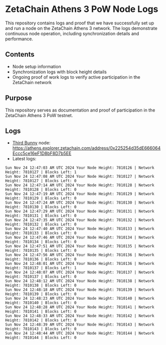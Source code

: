 # ZetaChain Athens 3 PoW Node Logs
This repository contains logs and proof that we have successfully set up and run a node on the ZetaChain Athens 3 network. The logs demonstrate continuous node operation, including synchronization details and performance.

## Contents
- Node setup information
- Synchronization logs with block height details
- Ongoing proof of work logs to verify active participation in the ZetaChain network

## Purpose
This repository serves as documentation and proof of participation in the ZetaChain Athens 3 PoW testnet.

## Logs

- [Third Bunny](https://thirdbunny.xyz/) node: https://athens.explorer.zetachain.com/address/0x225254d35dE666064Eccc5ce16eF1D8bF8D7b5EE
- Latest logs:
```
Sun Nov 24 12:47:03 AM UTC 2024 Your Node Height: 7810126 | Network Height: 7810127 | Blocks Left: 1
Sun Nov 24 12:47:08 AM UTC 2024 Your Node Height: 7810127 | Network Height: 7810127 | Blocks Left: 0
Sun Nov 24 12:47:14 AM UTC 2024 Your Node Height: 7810128 | Network Height: 7810128 | Blocks Left: 0
Sun Nov 24 12:47:19 AM UTC 2024 Your Node Height: 7810129 | Network Height: 7810129 | Blocks Left: 0
Sun Nov 24 12:47:24 AM UTC 2024 Your Node Height: 7810130 | Network Height: 7810130 | Blocks Left: 0
Sun Nov 24 12:47:29 AM UTC 2024 Your Node Height: 7810131 | Network Height: 7810131 | Blocks Left: 0
Sun Nov 24 12:47:35 AM UTC 2024 Your Node Height: 7810132 | Network Height: 7810132 | Blocks Left: 0
Sun Nov 24 12:47:40 AM UTC 2024 Your Node Height: 7810133 | Network Height: 7810133 | Blocks Left: 0
Sun Nov 24 12:47:46 AM UTC 2024 Your Node Height: 7810134 | Network Height: 7810134 | Blocks Left: 0
Sun Nov 24 12:47:51 AM UTC 2024 Your Node Height: 7810135 | Network Height: 7810135 | Blocks Left: 0
Sun Nov 24 12:47:56 AM UTC 2024 Your Node Height: 7810136 | Network Height: 7810136 | Blocks Left: 0
Sun Nov 24 12:48:01 AM UTC 2024 Your Node Height: 7810136 | Network Height: 7810137 | Blocks Left: 1
Sun Nov 24 12:48:07 AM UTC 2024 Your Node Height: 7810137 | Network Height: 7810137 | Blocks Left: 0
Sun Nov 24 12:48:12 AM UTC 2024 Your Node Height: 7810138 | Network Height: 7810138 | Blocks Left: 0
Sun Nov 24 12:48:18 AM UTC 2024 Your Node Height: 7810139 | Network Height: 7810139 | Blocks Left: 0
Sun Nov 24 12:48:23 AM UTC 2024 Your Node Height: 7810140 | Network Height: 7810140 | Blocks Left: 0
Sun Nov 24 12:48:28 AM UTC 2024 Your Node Height: 7810141 | Network Height: 7810141 | Blocks Left: 0
Sun Nov 24 12:48:33 AM UTC 2024 Your Node Height: 7810142 | Network Height: 7810142 | Blocks Left: 0
Sun Nov 24 12:48:39 AM UTC 2024 Your Node Height: 7810143 | Network Height: 7810143 | Blocks Left: 0
Sun Nov 24 12:48:44 AM UTC 2024 Your Node Height: 7810144 | Network Height: 7810144 | Blocks Left: 0
```
